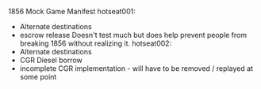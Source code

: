 1856 Mock Game Manifest
hotseat001:
 * Alternate destinations
 * escrow release
 Doesn't test much but does help prevent people from breaking 1856 without realizing it.
hotseat002:
 * Alternate destinations
 * CGR Diesel borrow
 * incomplete CGR implementation - will have to be removed / replayed at some point